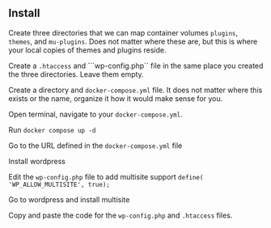 ## Install

Create three directories that we can map container volumes ```plugins```, ```themes```, and ```mu-plugins```. Does not matter where these are, but this is where your local copies of themes and plugins reside. 

Create a ```.htaccess``` and ```wp-config.php`` file in the same place you created the three directories. Leave them empty.

Create a directory and ```docker-compose.yml``` file. It does not matter where this exists or the name, organize it how it would make sense for you.

Open terminal, navigate to your ```docker-compose.yml```.

Run  ```docker compose up -d```

Go to the URL defined in the ```docker-compose.yml``` file

Install wordpress

Edit the ```wp-config.php``` file to add multisite support ```define( 'WP_ALLOW_MULTISITE', true);```

Go to wordpress and install multisite

Copy and paste the code for the ```wp-config.php``` and ```.htaccess``` files.







